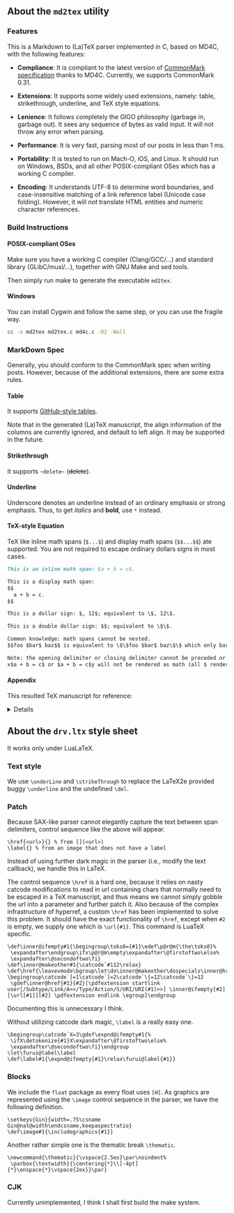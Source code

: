 ## About the `md2tex` utility

### Features

This is a Markdown to (La)TeX parser implemented in C, based on MD4C, with the following features:

* **Compliance**: It is compliant to the latest version of [CommonMark specification](http://spec.commonmark.org/) thanks to MD4C. Currently, we supports CommonMark 0.31.

* **Extensions**: It supports some widely used extensions, namely: table, strikethrough, underline, and TeX style equations.

* **Lenience**: It follows completely the GIGO philosophy (garbage in, garbage out). It sees any sequence of bytes as valid input. It will not throw any error when parsing.

* **Performance**: It is very fast, parsing most of our posts in less than 1 ms.

* **Portability**: It is tested to run on Mach-O, iOS, and Linux. It should run on Windows, BSDs, and all other POSIX-compliant OSes which has a working C compiler.

* **Encoding**: It understands UTF-8 to determine word boundaries, and case-insensitive matching of a link reference label (Unicode case folding). However, it will *not* translate HTML entities and numeric character references.

### Build Instructions

#### POSIX-compliant OSes

Make sure you have a working C compiler (Clang/GCC/...) and standard library (GLibC/musl/...), together with GNU Make and sed tools.

Then simply run make to generate the executable `md2tex`.

#### Windows

You can install Cygwin and follow the same step, or you can use the fragile way.

```sh
cc -o md2tex md2tex.c md4c.c -O2 -Wall
```

### MarkDown Spec

Generally, you should conform to the CommonMark spec when writing posts. However, because of the additional extensions, there are some extra rules.

#### Table

It supports [GitHub-style tables](https://github.com/github/docs/blob/main/content/get-started/writing-on-github/working-with-advanced-formatting/organizing-information-with-tables.md).

Note that in the generated (La)TeX manuscript, the align information of the columns are currently ignored, and default to left align. It may be supported in the future.

#### Strikethrough

It supports `~delete~` (~~delete~~).

#### Underline

Underscore denotes an underline instead of an ordinary emphasis or strong emphasis. Thus, to get *italics* and **bold**, use `*` instead.

#### TeX-style Equation

TeX like inline math spans (`$...$`) and display math spans (`$$...$$`) ate supported. You are not required to escape ordinary dollars signs in most cases.

```Markdown
This is an inline math span: $a + b = c$.

This is a display math span:
$$
  a + b = c.
$$

This is a dollar sign: $, 12$; equivalent to \$, 12\$.

This is a double dollar sign: $$; equivalent to \$\$.

Common knowledge: math spans cannot be nested.
$$foo $bar$ baz$$ is equivalent to \$\$foo $bar$ baz\$\$ which only bar is rendered as equation.

Note: the opening delimiter or closing delimiter cannot be preceded or followed by an alphanumeric character.
x$a + b = c$ or $a + b = c$y will not be rendered as math (all $ rendered as \$)
```

#### Appendix

This resulted TeX manuscript for reference:

<details>

```TeX
\chapter{About the \verb!md2tex! utility}
\section{Features}
This is a Markdown to (La)TeX parser implemented in C, based on MD4C, with the following features:\par
\begin{enumerate}
\item \textbf{Compliance}: It is compliant to the latest version of \href{http://spec.commonmark.org/}{CommonMark specification} thanks to MD4C. Currently, we supports CommonMark 0.31.
\item \textbf{Extensions}: It supports some widely used extensions, namely: table, strikethrough, underline, and TeX style equations.
\item \textbf{Lenience}: It follows completely the GIGO philosophy (garbage in, garbage out). It sees any sequence of bytes as valid input. It will not throw any error when parsing.
\item \textbf{Performance}: It is very fast, parsing most of our posts in less than 1 ms.
\item \textbf{Portability}: It is tested to run on Mach-O, iOS, and Linux. It should run on Windows, BSDs, and all other POSIX-compliant OSes which has a working C compiler.
\item \textbf{Encoding}: It understands UTF-8 to determine word boundaries, and case-insensitive matching of a link reference label (Unicode case folding). However, it will \textit{not} translate HTML entities and numeric character references.
\end{enumerate}
\section{Build Instructions}
\subsection{POSIX-compliant OSes}
Make sure you have a working C compiler (Clang/GCC/...) and standard library (GLibC/musl/...), together with GNU Make and sed tools.\par
Then simply run make to generate the executable \verb!md2tex!.\par
\subsection{Windows}
You can install Cygwin and follow the same step, or you can use the fragile way.\par
\begin{verbatim}[language=sh]
cc -o md2tex md2tex.c md4c.c -O2 -Wall
\end{verbatim}
\section{MarkDown Spec}
Generally, you should conform to the CommonMark spec when writing posts. However, because of the additional extensions, there are some extra rules.\par
\subsection{Table}
It supports \href{https://github.com/github/docs/blob/main/content/get-started/writing-on-github/working-with-advanced-formatting/organizing-information-with-tables.md}{GitHub-style tables}.\par
Note that in the generated (La)TeX manuscript, the align information of the columns are currently ignored, and default to left align. It may be supported in the future.\par
\subsection{Strikethrough}
It supports \verb!~delete~! (\del{delete}).\par
\subsection{Underline}
Underscore denotes an underline instead of an ordinary emphasis or strong emphasis. Thus, to get \textit{italics} and \textbf{bold}, use \verb!*! instead.\par
\subsection{TeX-style Equation}
TeX like inline math spans (\verb!$...$!) and display math spans (\verb!$$...$$!) ate supported. You are not required to escape ordinary dollars signs in most cases.\par
\begin{verbatim}[language=Markdown]
This is an inline math span: $a + b = c$.

This is a display math span:
$$
  a + b = c.
$$

This is a dollar sign: $, 12$; equivalent to \$, 12\$.

This is a double dollar sign: $$; equivalent to \$\$.

Common knowledge: math spans cannot be nested.
$$foo $bar$ baz$$ is equivalent to \$\$foo $bar$ baz\$\$ which only bar is rendered as equation.

Note: the opening delimiter or closing delimiter cannot be preceded or followed by an alphanumeric character.
x$a + b = c$ or $a + b = c$y will not be rendered as math (all $ rendered as \$)
\end{verbatim}
```

</details>

## About the `drv.ltx` style sheet

It works only under LuaLaTeX.

### Text style

We use `\underLine` and `\strikeThrough` to replace the LaTeX2e provided buggy `\underline` and the undefined `\del`.

### Patch

Because SAX-like parser cannot elegantly capture the text between span delimiters, control sequence like the above will appear.

```TeX
\href{<url>}{} % from [](<url>)
\label{} % from an image that does not have a label
```

Instead of using further dark magic in the parser (i.e., modify the text callback), we handle this in LaTeX.

The control sequence `\href` is a hard one, because it relies on nasty catcode modifications to read in url containing chars that normally need to be escaped in a TeX manuscript, and thus means we cannot simply gobble the url into a parameter and further patch it.
Also because of the complex infrastructure of hyperref, a custom `\href` has been implemented to solve this problem. It should have the exact functionality of `\href`, except when `#2` is empty, we supply one which is `\url{#1}`.
This command is LuaTeX specific.

```TeX
\def\inner@ifempty#1{\begingroup\toks0={#1}\edef\p@r@m{\the\toks0}%
 \expandafter\endgroup\ifx\p@r@m\empty\expandafter\@firstoftwo\else%
 \expandafter\@secondoftwo\fi}
\def\inner@makeother#1{\catcode`#112\relax}
\def\href{\leavevmode\bgroup\let\do\inner@makeother\dospecials\inner@href}
\begingroup\catcode`[=1\catcode`]=2\catcode`\{=12\catcode`\}=12
 \gdef\inner@href{#1}{#2}[\pdfextension startlink user[/Subtype/Link/A<</Type/Action/S/URI/URI(#1)>>] \inner@ifempty[#2][\url[#1]][#2] \pdfextension endlink \egroup]\endgroup
```

Documenting this is unnecessary I think.

Without utilizing catcode dark magic, `\label` is a really easy one.

```TeX
\begingroup\catcode`X=3\gdef\expnd@ifempty#1{%
 \ifX\detokenize{#1}X\expandafter\@firstoftwo\else%
 \expandafter\@secondoftwo\fi}\endgroup
\let\furui@label\label
\def\label#1{\expnd@ifempty{#1}\relax\furui@label{#1}}
```

### Blocks

We include the `float` package as every float uses `[H]`. As graphics are represented using the `\image` control sequence in the parser, we have the following definition.

```TeX
\setkeys{Gin}{width=.75\csname Gin@nat@width\endcsname,keepaspectratio}
\def\image#1{\includegraphics{#1}}
```

Another rather simple one is the thematic break `\thematic`.

```TeX
\newcommand{\thematic}{\vspace{2.5ex}\par\noindent%
 \parbox{\textwidth}{\centering{*}\\[-4pt]{*}\enspace{*}\vspace{2ex}}\par}
```

### CJK

Currently unimplemented, I think I shall first build the make system.
